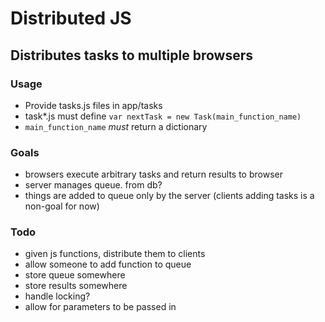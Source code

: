 # Distributed JS

## Distributes tasks to multiple browsers

### Usage
- Provide tasks.js files in app/tasks
- task*.js must define `var nextTask = new Task(main_function_name)`
- `main_function_name` *must* return a dictionary

### Goals
- browsers execute arbitrary tasks and return results to browser
- server manages queue. from db?
- things are added to queue only by the server (clients adding tasks
  is a non-goal for now)

### Todo
- given js functions, distribute them to clients
- allow someone to add function to queue
- store queue somewhere
- store results somewhere
- handle locking?
- allow for parameters to be passed in
